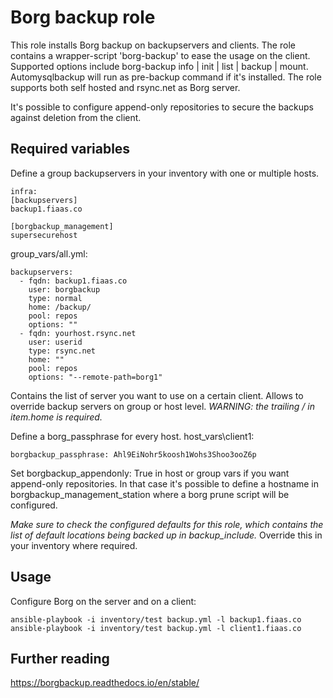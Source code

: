 # Borg backup role
This role installs Borg backup on backupservers and clients. The role contains a wrapper-script 'borg-backup' to ease the usage on the client. Supported options include borg-backup info | init | list | backup | mount. Automysqlbackup will run as pre-backup command if it's installed.
The role supports both self hosted and rsync.net as Borg server.

It's possible to configure append-only repositories to secure the backups against deletion from the client.

## Required variables
Define a group backupservers in your inventory with one or multiple hosts.
```
infra:
[backupservers]
backup1.fiaas.co

[borgbackup_management]
supersecurehost
```

group\_vars/all.yml:
```
backupservers:
  - fqdn: backup1.fiaas.co
    user: borgbackup
    type: normal
    home: /backup/
    pool: repos
    options: ""
  - fqdn: yourhost.rsync.net
    user: userid
    type: rsync.net
    home: ""
    pool: repos
    options: "--remote-path=borg1"
```
Contains the list of server you want to use on a certain client.
Allows to override backup servers on group or host level.
*WARNING: the trailing / in item.home is required.*

Define a borg\_passphrase for every host.
host\_vars\client1:
```
borgbackup_passphrase: Ahl9EiNohr5koosh1Wohs3Shoo3ooZ6p
```

Set borgbackup\_appendonly: True in host or group vars if you want append-only repositories. In that case it's possible to define a hostname in borgbackup\_management\_station where a borg prune script will be configured.

*Make sure to check the configured defaults for this role, which contains the list of default locations being backed up in backup_include.* Override this in your inventory where required.

## Usage

Configure Borg on the server and on a client:
```
ansible-playbook -i inventory/test backup.yml -l backup1.fiaas.co
ansible-playbook -i inventory/test backup.yml -l client1.fiaas.co
```

## Further reading
https://borgbackup.readthedocs.io/en/stable/
